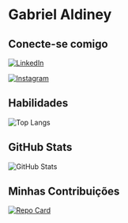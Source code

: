 
# Gabriel Aldiney

## Conecte-se comigo
[![LinkedIn](https://img.shields.io/badge/LinkedIn-000?style=for-the-badge&logo=linkedin&logoColor=0E76A8)](https://www.linkedin.com/in/gabriel-aldiney-824aa0191/) 

[![Instagram](https://img.shields.io/badge/Instagram-000?style=for-the-badge&logo=instagram)](https://www.instagram.com/gabrieel.aldiney/)

## Habilidades
![Top Langs](https://github-readme-stats-git-masterrstaa-rickstaa.vercel.app/api/top-langs/?username=GabrielAldiney&bg_color=000&border_color=30A3DC&title_color=E94D5F&text_color=FFF)


## GitHub Stats
![GitHub Stats](https://github-readme-stats.vercel.app/api?username=GabrielAldiney&theme=transparent&bg_color=000&border_color=30A3DC&show_icons=true&icon_color=30A3DC&title_color=E94D5F&text_color=FFF)

## Minhas Contribuições
[![Repo Card](https://github-readme-stats.vercel.app/api/pin/?username=SEUUSERNAME&repo=SEUREPOSITORIO&bg_color=000&border_color=30A3DC&show_icons=true&icon_color=30A3DC&title_color=E94D5F&text_color=FFF)](https://github.com/GabrielAldiney/dio-lab-open-source)